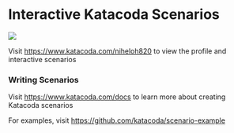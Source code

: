 # Interactive Katacoda Scenarios

[![](http://shields.katacoda.com/katacoda/niheloh820/count.svg)](https://www.katacoda.com/niheloh820 "Get your profile on Katacoda.com")

Visit https://www.katacoda.com/niheloh820 to view the profile and interactive scenarios

### Writing Scenarios
Visit https://www.katacoda.com/docs to learn more about creating Katacoda scenarios

For examples, visit https://github.com/katacoda/scenario-example
